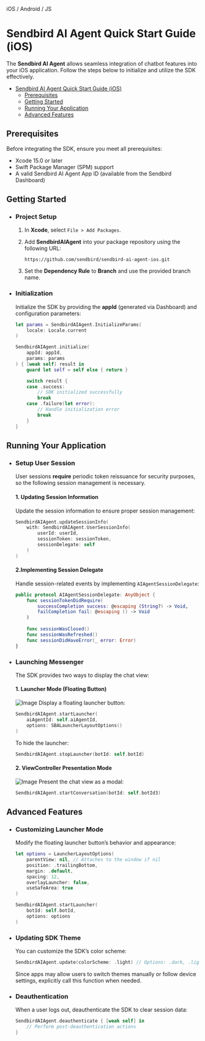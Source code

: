iOS / Android / JS

# Sendbird AI Agent Quick Start Guide (iOS)

The **Sendbird AI Agent** allows seamless integration of chatbot features into your iOS application. Follow the steps below to initialize and utilize the SDK effectively.

- [Sendbird AI Agent Quick Start Guide (iOS)](#sendbird-ai-agent-quick-start-guide-ios)
  - [Prerequisites](#prerequisites)
  - [Getting Started](#getting-started)
  - [Running Your Application](#running-your-application)
  - [Advanced Features](#advanced-features)

## Prerequisites

Before integrating the SDK, ensure you meet all prerequisites:

- Xcode 15.0 or later
- Swift Package Manager (SPM) support
- A valid Sendbird AI Agent App ID (available from the Sendbird Dashboard)

## Getting Started

- ### Project Setup

  1. In **Xcode**, select `File > Add Packages`.
  2. Add **SendbirdAIAgent** into your package repository using the following URL:
    
     ```
     https://github.com/sendbird/sendbird-ai-agent-ios.git
     ```
  3. Set the **Dependency Rule** to **Branch** and use the provided branch name.

- ### Initialization

  Initialize the SDK by providing the **appId** (generated via Dashboard) and configuration parameters:

    ```swift
    let params = SendbirdAIAgent.InitializeParams(
        locale: Locale.current
    )

    SendbirdAIAgent.initialize(
        appId: appId,
        params: params
    ) { [weak self] result in
        guard let self = self else { return }

        switch result {
        case .success:
            // SDK initialized successfully
            break
        case .failure(let error):
            // Handle initialization error
            break
        }
    }
    ```

## Running Your Application

- ### Setup User Session
  User sessions **require** periodic token reissuance for security purposes, so the following session management is necessary.
    #### 1. Updating Session Information
    Update the session information to ensure proper session management:
    ```swift
    SendbirdAIAgent.updateSessionInfo(
        with: SendbirdAIAgent.UserSessionInfo(
            userId: userId,
            sessionToken: sessionToken,
            sessionDelegate: self
        )
    )
    ```
    #### 2.Implementing Session Delegate
    Handle session-related events by implementing `AIAgentSessionDelegate`:
    ```swift
    public protocol AIAgentSessionDelegate: AnyObject {
        func sessionTokenDidRequire(
            successCompletion success: @escaping (String?) -> Void,
            failCompletion fail: @escaping () -> Void
        )
        
        func sessionWasClosed()
        func sessionWasRefreshed()
        func sessionDidHaveError(_ error: Error)
    }
    ```
- ### Launching Messenger

    The SDK provides two ways to display the chat view:

    #### 1. Launcher Mode (Floating Button)
    ![Image](https://github.com/user-attachments/assets/74eea8d0-a984-4fb9-9c35-299b6b35b283)
    Display a floating launcher button:

    ```swift
    SendbirdAIAgent.startLauncher(
        aiAgentId: self.aiAgentId,
        options: SBALauncherLayoutOptions()
    )
    ```

    To hide the launcher:

    ```swift
    SendbirdAIAgent.stopLauncher(botId: self.botId)
    ```

    #### 2. ViewController Presentation Mode
    ![Image](https://github.com/user-attachments/assets/348ccad1-ec9a-4851-9324-084eaf569e34)
    Present the chat view as a modal:

    ```swift
    SendbirdAIAgent.startConversation(botId: self.botId3)
    ```

## Advanced Features

- ### Customizing Launcher Mode

    Modify the floating launcher button’s behavior and appearance:

    ```swift
    let options = LauncherLayoutOptions(
        parentView: nil, // Attaches to the window if nil
        position: .trailingBottom,
        margin: .default,
        spacing: 12,
        overlayLauncher: false,
        useSafeArea: true
    )

    SendbirdAIAgent.startLauncher(
        botId: self.botId,
        options: options
    )
    ```

- ### Updating SDK Theme

    You can customize the SDK’s color scheme:

    ```swift
    SendbirdAIAgent.update(colorScheme: .light) // Options: .dark, .light
    ```

    Since apps may allow users to switch themes manually or follow device settings, explicitly call this function when needed.

- ### Deauthentication

    When a user logs out, deauthenticate the SDK to clear session data:

    ```swift
    SendbirdAIAgent.deauthenticate { [weak self] in
        // Perform post-deauthentication actions
    }
    ```


[def]: #prerequisites
